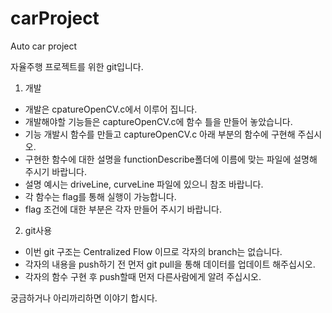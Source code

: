 # carProject
Auto car project

자율주행 프로젝트를 위한 git입니다.
1. 개발
 - 개발은 cpatureOpenCV.c에서 이루어 집니다.
 - 개발해야할 기능들은 captureOpenCV.c에 함수 틀을 만들어 놓았습니다.
 - 기능 개발시 함수를 만들고 captureOpenCV.c 아래 부분의 함수에 구현해 주십시오.
 - 구현한 함수에 대한 설명을 functionDescribe폴더에 이름에 맞는 파일에 설명해 주시기 바랍니다.
 - 설명 예시는 driveLine, curveLine 파일에 있으니 참조 바랍니다.
 - 각 함수는 flag를 통해 실행이 가능합니다.
 - flag 조건에 대한 부분은 각자 만들어 주시기 바랍니다.
 
2. git사용
 - 이번 git 구조는 Centralized Flow 이므로 각자의 branch는 없습니다.
 - 각자의 내용을 push하기 전 먼저 git pull을 통해 데이터를 업데이트 해주십시오.
 - 각자의 함수 구현 후 push할때 먼저 다른사람에게 알려 주십시오.
 
궁금하거나 아리까리하면 이야기 합시다.
